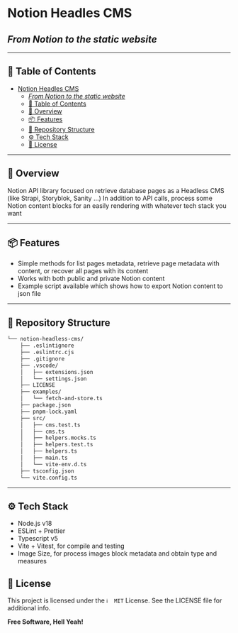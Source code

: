 # Notion Headles CMS

## _From Notion to the static website_

---

## 📖 Table of Contents

-   [Notion Headles CMS](#notion-headles-cms)
    -   [_From Notion to the static website_](#from-notion-to-the-static-website)
    -   [📖 Table of Contents](#-table-of-contents)
    -   [📍 Overview](#-overview)
    -   [📦 Features](#-features)
    -   [📂 Repository Structure](#-repository-structure)
    -   [⚙️ Tech Stack](#️-tech-stack)
    -   [📄 License](#-license)

---

## 📍 Overview

Notion API library focused on retrieve database pages as a Headless CMS (like Strapi, Storyblok, Sanity ...)
In addition to API calls, process some Notion content blocks for an easily rendering with whatever tech stack you want

---

## 📦 Features

-   Simple methods for list pages metadata, retrieve page metadata with content, or recover all pages with its content
-   Works with both public and private Notion content
-   Example script available which shows how to export Notion content to json file

---

## 📂 Repository Structure

```sh
└── notion-headless-cms/
    ├── .eslintignore
    ├── .eslintrc.cjs
    ├── .gitignore
    ├── .vscode/
    │   ├── extensions.json
    │   └── settings.json
    ├── LICENSE
    ├── examples/
    │   └── fetch-and-store.ts
    ├── package.json
    ├── pnpm-lock.yaml
    ├── src/
    │   ├── cms.test.ts
    │   ├── cms.ts
    │   ├── helpers.mocks.ts
    │   ├── helpers.test.ts
    │   ├── helpers.ts
    │   ├── main.ts
    │   └── vite-env.d.ts
    ├── tsconfig.json
    └── vite.config.ts
```

---

## ⚙️ Tech Stack

-   Node.js v18
-   ESLint + Prettier
-   Typescript v5
-   Vite + Vitest, for compile and testing
-   Image Size, for process images block metadata and obtain type and measures

## 📄 License

This project is licensed under the `ℹ️  MIT` License. See the LICENSE file for additional info.

**Free Software, Hell Yeah!**
